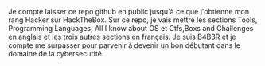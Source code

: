 Je compte laisser ce repo github en public jusqu'à ce que j'obtienne mon rang Hacker sur HackTheBox. Sur ce repo, je vais mettre les sections Tools, Programming Languages, All I know about OS et Ctfs,Boxs and Challenges en anglais et les trois autres sections en français. Je suis B4B3R et je compte me surpasser pour parvenir à devenir un bon débutant dans le domaine de la cybersecurité.
